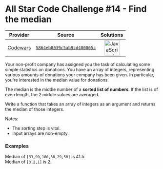 [_metadata_:generated]: - "true"

# All Star Code Challenge #14 - Find the median

<!-- INFO TABLE BEGIN -->

| Provider                                        | Source                                                                               | Solutions                                                                                                                                                    |
| :---------------------------------------------: | :----------------------------------------------------------------------------------: | :----------------------------------------------------------------------------------------------------------------------------------------------------------: |
| [Codewars](../../../docs/providers/Codewars.md) | [`5864eb8039c5ab9cd400005c`](https://www.codewars.com/kata/5864eb8039c5ab9cd400005c) | [<img src="https://res.cloudinary.com/rascaltwo/image/upload/v1631924076/javascript_ehszr7.svg" alt="JavaScript" title="JavaScript" width="50" />](solve.js) |

<!-- INFO TABLE END -->

Your non-profit company has assigned you the task of calculating some simple statistics on donations. You have an array of integers, representing various amounts of donations your company has been given. In particular, you're interested in the median value for donations.

The median is the middle number of a **sorted list of numbers**. If the list is of even length, the 2 middle values are averaged.

Write a function that takes an array of integers as an argument and returns the median of those integers. 

Notes:
- The sorting step is vital.
- Input arrays are non-empty.

### Examples

Median of `[33,99,100,30,29,50]` is  41.5.  
Median of `[3,2,1]` is 2.


